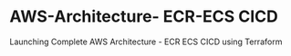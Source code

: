 # AWS-Architecture-  ECR-ECS CICD
Launching Complete AWS Architecture - ECR ECS CICD using Terraform
